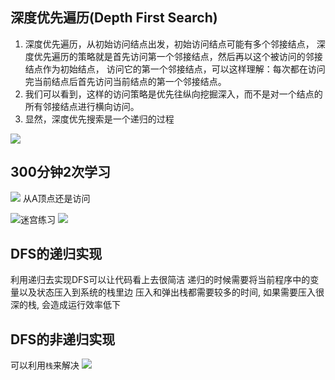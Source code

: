 ## 深度优先遍历(Depth First Search)
1. 深度优先遍历，从初始访问结点出发，初始访问结点可能有多个邻接结点，
   深度优先遍历的策略就是首先访问第一个邻接结点，然后再以这个被访问的邻接结点作为初始结点，
   访问它的第一个邻接结点，可以这样理解：每次都在访问完当前结点后首先访问当前结点的第一个邻接结点。
2. 我们可以看到，这样的访问策略是优先往纵向挖掘深入，而不是对一个结点的所有邻接结点进行横向访问。
3. 显然，深度优先搜索是一个递归的过程

![](https://youpaiyun.zongqilive.cn/image/20200916084449.png)


## 300分钟2次学习
![](https://youpaiyun.zongqilive.cn/image/20201002095803.png)
从A顶点还是访问

![迷宫练习](https://youpaiyun.zongqilive.cn/image/20201002102007.png)
![](https://youpaiyun.zongqilive.cn/image/20201002102149.png)


## DFS的递归实现
利用递归去实现DFS可以让代码看上去很简洁
递归的时候需要将当前程序中的变量以及状态压入到系统的栈里边
压入和弹出栈都需要较多的时间, 如果需要压入很深的栈, 会造成运行效率低下

## DFS的非递归实现
可以利用`栈`来解决
![](https://youpaiyun.zongqilive.cn/image/20201002110758.png)















